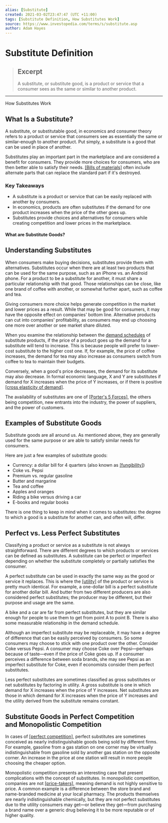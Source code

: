 ```yaml
---
alias: [Substitute]
created: 2021-03-02T23:47:47 (UTC +11:00)
tags: [Substitute Definition, How Substitutes Work]
source: https://www.investopedia.com/terms/s/substitute.asp
author: Adam Hayes
---
```


# Substitute Definition

> ## Excerpt
> A substitute, or substitute good, is a product or service that a consumer sees as the same or similar to another product.

---

How Substitutes Work
## What Is a Substitute?

A substitute, or substitutable good, in economics and consumer theory refers to a product or service that consumers see as essentially the same or similar-enough to another product. Put simply, a substitute is a good that can be used in place of another.

Substitutes play an important part in the marketplace and are considered a benefit for consumers. They provide more choices for consumers, who are then better able to satisfy their needs. [[Bills of materials]](https://www.investopedia.com/terms/b/bill-of-materials.asp) often include alternate parts that can replace the standard part if it's destroyed.

### Key Takeaways

-   A substitute is a product or service that can be easily replaced with another by consumers.
-   In economics, products are often substitutes if the demand for one product increases when the price of the other goes up.
-   Substitutes provide choices and alternatives for consumers while creating competition and lower prices in the marketplace.

#### What are Substitute Goods?

## Understanding Substitutes

When consumers make buying decisions, substitutes provide them with alternatives. Substitutes occur when there are at least two products that can be used for the same purpose, such as an iPhone vs. an Android phone. For a product to be a substitute for another, it must share a particular relationship with that good. Those relationships can be close, like one brand of coffee with another, or somewhat further apart, such as coffee and tea.

Giving consumers more choice helps generate competition in the market and lower prices as a result. While that may be good for consumers, it may have the opposite effect on companies' bottom line. Alternative products can cut into companies' profitability, as consumers may end up choosing one more over another or see market share diluted.

When you examine the relationship between the [demand schedules](https://www.investopedia.com/terms/d/demand-schedule.asp) of substitute products, if the price of a product goes up the demand for a substitute will tend to increase. This is because people will prefer to lower-cost substitute to the higher cost one. If, for example, the price of coffee increases, the demand for tea may also increase as consumers switch from coffee to tea to maintain their budgets.

Conversely, when a good's price decreases, the demand for its substitute may also decrease. In formal economic language, X and Y are substitutes if demand for X increases when the price of Y increases, or if there is positive [[cross elasticity of demand]](https://www.investopedia.com/terms/c/cross-elasticity-demand.asp).

The availability of substitutes are one of [[Porter's 5 Forces]](https://www.investopedia.com/terms/p/porter.asp), the others being competition, new entrants into the industry, the power of suppliers, and the power of customers.

## Examples of Substitute Goods

Substitute goods are all around us. As mentioned above, they are generally used for the same purpose or are able to satisfy similar needs for consumers.

Here are just a few examples of substitute goods:

-   Currency: a dollar bill for 4 quarters (also known as [[fungibility]](https://www.investopedia.com/terms/f/fungibles.asp))
-   Coke vs. Pepsi
-   Premium vs. regular gasoline
-   Butter and margarine
-   Tea and coffee
-   Apples and oranges
-   Riding a bike versus driving a car
-   E-books and regular books

There is one thing to keep in mind when it comes to substitutes: the degree to which a good is a substitute for another can, and often will, differ.

## Perfect vs. Less Perfect Substitutes

Classifying a product or service as a substitute is not always straightforward. There are different degrees to which products or services can be defined as substitutes. A substitute can be perfect or imperfect depending on whether the substitute completely or partially satisfies the consumer.

A perfect substitute can be used in exactly the same way as the good or service it replaces. This is where the [[utility]](https://www.investopedia.com/terms/u/utility.asp) of the product or service is pretty much identical. For example, a one-dollar bill is a perfect substitute for another dollar bill. And butter from two different producers are also considered perfect substitutes; the producer may be different, but their purpose and usage are the same.

A bike and a car are far from perfect substitutes, but they are similar enough for people to use them to get from point A to point B. There is also some measurable relationship in the demand schedule.

Although an imperfect substitute may be replaceable, it may have a degree of difference that can be easily perceived by consumers. So some consumers may choose to stick with one product over the other. Consider Coke versus Pepsi. A consumer may choose Coke over Pepsi—perhaps because of taste—even if the price of Coke goes up. If a consumer perceives a difference between soda brands, she may see Pepsi as an imperfect substitute for Coke, even if economists consider them perfect substitutes.

Less perfect substitutes are sometimes classified as gross substitutes or net substitutes by factoring in utility. A gross substitute is one in which demand for X increases when the price of Y increases. Net substitutes are those in which demand for X increases when the price of Y increases and the utility derived from the substitute remains constant.

## Substitute Goods in Perfect Competition and Monopolistic Competition

In cases of [[perfect competition]](https://www.investopedia.com/terms/p/perfectcompetition.asp), perfect substitutes are sometimes conceived as nearly indistinguishable goods being sold by different firms. For example, gasoline from a gas station on one corner may be virtually indistinguishable from gasoline sold by another gas station on the opposite corner. An increase in the price at one station will result in more people choosing the cheaper option.

Monopolistic competition presents an interesting case that present complications with the concept of substitutes. In monopolistic competition, companies are not [[price-takers]](https://www.investopedia.com/terms/p/pricetaker.asp), meaning demand is not highly sensitive to price. A common example is a difference between the store brand and name-branded medicine at your local pharmacy. The products themselves are nearly indistinguishable chemically, but they are not perfect substitutes due to the utility consumers may get—or believe they get—from purchasing a brand name over a generic drug believing it to be more reputable or of higher quality.
